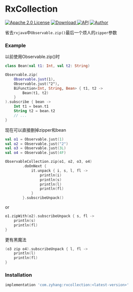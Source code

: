 # RxCollection
[![Apache 2.0 License](https://img.shields.io/badge/license-Apache%202.0-blue.svg?style=flat)](http://www.apache.org/licenses/LICENSE-2.0.html)
[ ![Download](https://api.bintray.com/packages/zyhang/maven/rxCollection/images/download.svg) ](https://bintray.com/zyhang/maven/rxCollection/_latestVersion)
[![API](https://img.shields.io/badge/API-15%2B-blue.svg?style=flat)](https://developer.android.com/about/versions/android-4.0.3)
[![Author](https://img.shields.io/badge/Author-zyhang-red.svg?style=flat)](https://www.zyhang.com/)

省去`rxjava`中`Observable.zip()`最后一个烦人的`zipper`参数

### Example

以前使用Observable.zip()时

```kotlin
class Bean(val t1: Int, val t2: String)

Observable.zip(
    Observable.just(1),
    Observable.just("2"),
    BiFunction<Int, String, Bean> { t1, t2 ->
        Bean(t1, t2)
    }
).subscribe { bean ->
    Int t1 = bean.t1
    String t2 = bean.t2
    // ...
}
```

现在可以直接删掉zipper和bean

```kotlin
val o1 = Observable.just(1)
val o2 = Observable.just("2")
val o3 = Observable.just(3L)
val o4 = Observable.just(4F)

ObservableCollection.zip(o1, o2, o3, o4)
        .doOnNext {
            it.unpack { i, s, l, fl ->
                println(i)
                println(s)
                println(l)
                println(fl)
            }
        }.subscribeUnpack()
```

or

```kotlin
o1.zipWith(o2).subscribeUnpack { s, fl ->
    println(s)
    println(fl)
}
```

更有黑魔法

```kotlin
(o3 zip o4).subscribeUnpack { l, fl ->
    println(l)
    println(fl)
}
```

### Installation

```groovy
implementation 'com.zyhang:rxcollection:<latest-version>'
```
